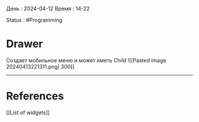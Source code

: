 День : 2024-04-12 
Время : 14-22

Status : #Programming 


# Drawer

Создает мобильное меню
и может иметь Child 
![[Pasted image 20240413221311.png| 300]]


---
# References
[[List of widgets]] 
